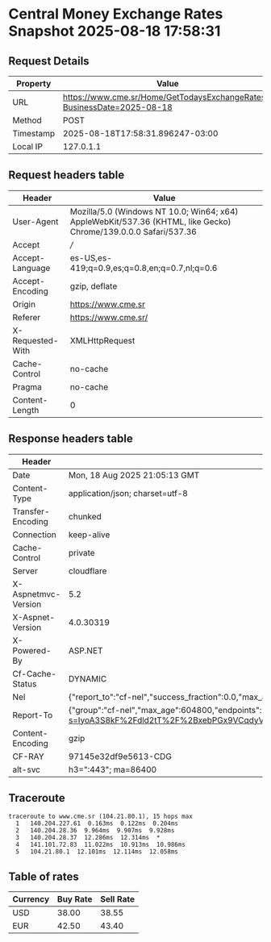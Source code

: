 # Central Money Exchange Rates Snapshot 2025-08-18 17:58:31
## Request Details

| Property | Value |
|----------|-------|
| URL | https://www.cme.sr/Home/GetTodaysExchangeRates/?BusinessDate=2025-08-18 |
| Method | POST |
| Timestamp | 2025-08-18T17:58:31.896247-03:00 |
| Local IP | 127.0.1.1 |
    
## Request headers table

| Header | Value |
|--------|-------|
| User-Agent | Mozilla/5.0 (Windows NT 10.0; Win64; x64) AppleWebKit/537.36 (KHTML, like Gecko) Chrome/139.0.0.0 Safari/537.36 |
| Accept | */* |
| Accept-Language | es-US,es-419;q=0.9,es;q=0.8,en;q=0.7,nl;q=0.6 |
| Accept-Encoding | gzip, deflate |
| Origin | https://www.cme.sr |
| Referer | https://www.cme.sr/ |
| X-Requested-With | XMLHttpRequest |
| Cache-Control | no-cache |
| Pragma | no-cache |
| Content-Length | 0 |

    
## Response headers table
| Header | Value |
|--------|-------|
| Date | Mon, 18 Aug 2025 21:05:13 GMT |
| Content-Type | application/json; charset=utf-8 |
| Transfer-Encoding | chunked |
| Connection | keep-alive |
| Cache-Control | private |
| Server | cloudflare |
| X-Aspnetmvc-Version | 5.2 |
| X-Aspnet-Version | 4.0.30319 |
| X-Powered-By | ASP.NET |
| Cf-Cache-Status | DYNAMIC |
| Nel | {"report_to":"cf-nel","success_fraction":0.0,"max_age":604800} |
| Report-To | {"group":"cf-nel","max_age":604800,"endpoints":[{"url":"https://a.nel.cloudflare.com/report/v4?s=IyoA3S8kF%2Fdld2tT%2F%2BxebPGx9VCqdyVRevBJu%2Fia36MADX%2FjVjsOPkO11Ue2RAwpJQByqrm70UJ0iabcRgxJ7qc%2FTsG44YTE8Ik%3D"}]} |
| Content-Encoding | gzip |
| CF-RAY | 97145e32df9e5613-CDG |
| alt-svc | h3=":443"; ma=86400 |

## Traceroute 

```
traceroute to www.cme.sr (104.21.80.1), 15 hops max
  1   140.204.227.61  0.163ms  0.122ms  0.204ms 
  2   140.204.28.36  9.964ms  9.907ms  9.928ms 
  3   140.204.28.37  12.286ms  12.314ms  * 
  4   141.101.72.83  11.022ms  10.913ms  10.986ms 
  5   104.21.80.1  12.101ms  12.114ms  12.058ms 

```

## Table of rates

| Currency | Buy Rate | Sell Rate |
|----------|----------|-----------|
| USD | 38.00 | 38.55 |
| EUR | 42.50 | 43.40 |
